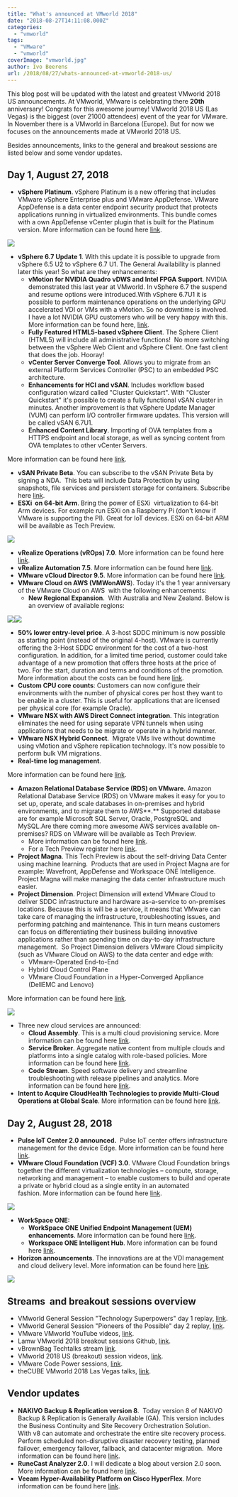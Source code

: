 ```yaml
---
title: "What's announced at VMworld 2018"
date: "2018-08-27T14:11:08.000Z"
categories: 
  - "vmworld"
tags: 
  - "VMware"
  - "vmworld"
coverImage: "vmworld.jpg"
author: Ivo Beerens
url: /2018/08/27/whats-announced-at-vmworld-2018-us/
---
```


This blog post will be updated with the latest and greatest VMworld 2018 US announcements. At VMworld, VMware is celebrating there **20th** anniversary! Congrats for this awesome journey! VMworld 2018 US (Las Vegas) is the biggest (over 21000 attendees) event of the year for VMware. In November there is a VMworld in Barcelona (Europe). But for now we focuses on the announcements made at VMworld 2018 US.

Besides announcements, links to the general and breakout sessions are listed below and some vendor updates.

## **Day 1, August 27, 2018**

- **vSphere Platinum**. vSphere Platinum is a new offering that includes VMware vSphere Enterprise plus and VMware AppDefense. VMware AppDefense is a data center endpoint security product that protects applications running in virtualized environments. This bundle comes with a own AppDefense vCenter plugin that is built for the Platinum version. More information can be found here [link](https://blogs.VMware.com/vSphere/2018/08/under-the-hood-vSphere-platinum.html).

[![](images/AppDefense_secAdmin-300x150.jpg)](images/AppDefense_secAdmin.jpg)

- **vSphere 6.7 Update 1**. With this update it is possible to upgrade from vSphere 6.5 U2 to vSphere 6.7 U1. The General Availability is planned later this year! So what are they enhancements:
    - **vMotion for NVIDIA Quadro vDWS and Intel FPGA Support**. NVIDIA demonstrated this last year at VMworld. In vSphere 6.7 the suspend and resume options were introduced.With vSphere 6.7U1 it is possible to perform maintenance operations on the underlying GPU accelerated VDI or VMs with a vMotion. So no downtime is involved. I have a lot NVIDIA GPU customers who will be very happy with this. More information can be found here, [link](https://blogs.nvidia.com/blog/2018/08/27/gpu-live-migration-vmotion-virtualization/).
    - **Fully Featured HTML5-based vSphere Client**. The Sphere Client (HTML5) will include all administrative functions!  No more switching between the vSphere Web Client and vSphere Client. One fast client that does the job. Hooray!
    - **vCenter Server Converge Tool**. Allows you to migrate from an external Platform Services Controller (PSC) to an embedded PSC architecture.
    - **Enhancements for HCI and vSAN**. Includes workflow based configuration wizard called "Cluster Quickstart". With "Cluster Quickstart" it's possible to create a fully functional vSAN cluster in minutes. Another improvement is that vSphere Update Manager (VUM) can perform I/O controller firmware updates. This version will be called vSAN 6.7U1.
    - **Enhanced Content Library**. Importing of OVA templates from a HTTPS endpoint and local storage, as well as syncing content from OVA templates to other vCenter Servers.

More information can be found here [link](https://blogs.VMware.com/vSphere/2018/08/under-the-hood-vSphere-6-7-update-1.html).

- **vSAN Private Beta**. You can subscribe to the vSAN Private Beta by signing a NDA.  This beta will include Data Protection by using snapshots, file services and persistent storage for containers. Subscribe here [link](http://www.surveyanalytics.com/a/TakeSurvey?tt=sv4g%2BzqQ9Dc%3D).
- **ESXi  on 64-bit Arm**. Bring the power of ESXi  virtualization to 64-bit Arm devices. For example run ESXi on a Raspberry Pi (don't know if VMware is supporting the PI). Great for IoT devices. ESXi on 64-bit ARM will be available as Tech Preview.

[![](images/DlrIwZaXgAANsMS-300x169.jpg)](images/DlrIwZaXgAANsMS.jpg)

- **vRealize Operations (vROps) 7.0**. More information can be found here [link](https://blogs.VMware.com/management/2018/08/whats-new-in-vrealize-operations-7-0.html).
- **vRealize Automation 7.5**. More information can be found here [link](https://blogs.VMware.com/management/2018/08/whats-new-vrealize-automation-7-5.html?src=af_5b804a92462da&cid=70134000001sqAf).
- **VMware vCloud Director 9.5**. More information can be found here [link](https://blogs.VMware.com/vcloud/2018/08/VMware-vcloud-director-9-5.html?src=vmw_so_vex_mande_12).
- **VMware Cloud on AWS (VMWonAWS**). Today it's the 1 year anniversary of the VMware Cloud on AWS  with the following enhancements:
    - **New Regional Expansion**.  With Australia and New Zealand. Below is an overview of available regions:

[![](images/aws-300x158.png)](images/aws.png)[![](images/aws-300x225.jpg)](https://www.ivobeerens.nl/wp-content/uploads/2018/08/aws.jpg)

- **50% lower entry-level price**. A 3-host SDDC minimum is now possible as starting point (instead of the original 4-host). VMware is currently offering the 3-Host SDDC environment for the cost of a two-host configuration. In addition, for a limited time period, customer could take advantage of a new promotion that offers three hosts at the price of two. For the start, duration and terms and conditions of the promotion. More information about the costs can be found here [link](https://cloud.VMware.com/vmc-aws/get-started).
- **Custom CPU core counts**: Customers can now configure their environments with the number of physical cores per host they want to be enable in a cluster. This is useful for applications that are licensed per physical core (for example Oracle).
- **VMware NSX with AWS Direct Connect integration**. This integration eliminates the need for using separate VPN tunnels when using applications that needs to be migrate or operate in a hybrid manner.
- **VMware NSX Hybrid Connect**.  Migrate VMs live without downtime using vMotion and vSphere replication technology. It's now possible to perform bulk VM migrations.
- **Real-time log management**.

More information can be found here [link](https://cloud.VMware.com/community/2018/08/26/VMware-cloud-aws-charging-ahead/).

- **Amazon Relational Database Service (RDS) on VMware.** Amazon Relational Database Service (RDS) on VMware makes it easy for you to set up, operate, and scale databases in on-premises and hybrid environments, and to migrate them to AWS**.** Supported database are for example Microsoft SQL Server, Oracle, PostgreSQL and MySQL.Are there coming more awesome AWS services available on-premises? RDS on VMware will be available as Tech Preview.
    - More information can be found here [link](https://ir.VMware.com/overview/press-releases/press-release-details/2018/AWS-and-VMware-Announce-Amazon-Relational-Database-Service-on-VMware/default.aspx).
    - For a Tech Preview register here [link](https://aws.amazon.com/rds/VMware/).
- **Project Magna**. This Tech Preview is about the self-driving Data Center using machine learning.  Products that are used in Project Magna are for example: Wavefront, AppDefense and Workspace ONE Intelligence. Project Magna will make managing the data center infrastructure much easier.
- **Project Dimension**. Project Dimension will extend VMware Cloud to deliver SDDC infrastructure and hardware as-a-service to on-premises locations. Because this is will be a service, it means that VMware can take care of managing the infrastructure, troubleshooting issues, and performing patching and maintenance. This in turn means customers can focus on differentiating their business building innovative applications rather than spending time on day-to-day infrastructure management.  So Project Dimension delivers VMware Cloud simplicity (such as VMware Cloud on AWS) to the data center and edge with:
    - VMware-Operated End-to-End
    - Hybrid Cloud Control Plane
    - VMware Cloud Foundation in a Hyper-Converged Appliance (DellEMC and Lenovo)

More information can be found here [link](https://blogs.VMware.com/vSphere/2018/08/introducing-project-dimension.html).

[![](images/Dimension1-300x209.png)](images/Dimension1.png)

- Three new cloud services are announced:
    - **Cloud Assembly**. This is a multi cloud provisioning service. More information can be found here [link](https://cloud.VMware.com/cloud-assembly).
    - **Service Broker**. Aggregate native content from multiple clouds and platforms into a single catalog with role-based policies. More information can be found here [link](https://cloud.VMware.com/service-broker).
    - **Code Stream**. Speed software delivery and streamline troubleshooting with release pipelines and analytics. More information can be found here [link](https://cloud.VMware.com/code-stream).
- **Intent to Acquire CloudHealth Technologies to provide Multi-Cloud Operations at Global Scale**. More information can be found here [link](https://www.VMware.com/radius/intent-to-acquire-cloudhealth-technologies/).

## **Day 2, August 28, 2018**

- **Pulse IoT Center 2.0 announced.**  Pulse IoT center offers infrastructure management for the device Edge. More information can be found here [link](https://blogs.VMware.com/pulseiot/2018/08/28/pulse-iot-center-2-0-management-for-the-device-edge/).
- **VMware Cloud Foundation (VCF) 3.0**. VMware Cloud Foundation brings together the different virtualization technologies – compute, storage, networking and management – to enable customers to build and operate a private or hybrid cloud as a single entity in an automated fashion. More information can be found here [link](https://blogs.VMware.com/cloud-foundation/2018/08/28/introduction-to-VMware-cloud-foundation-3-0/).

[![](images/vcf-300x220.png)](images/vcf.png)

- **WorkSpace ONE:**
    - **WorkSpace ONE Unified Endpoint Management (UEM) enhancements**. More information can be found here [link](https://blogs.VMware.com/euc/2018/08/workspaceone-eum-vmworld.html).
    - **Workspace ONE Intelligent Hub**. More information can be found here [link](https://blogs.VMware.com/euc/2018/08/workspaceone-intelligent-hub.html).
- **Horizon announcements**. The innovations are at the VDI management and cloud delivery level. More information can be found here [link](https://blogs.VMware.com/euc/2018/08/sneak-peek-horizon.html).

[![](images/horizon-300x169.png)](images/horizon.png)

## **Streams  and breakout sessions overview**

- VMworld General Session "Technology Superpowers" day 1 replay, [link](https://youtu.be/mjYP2IuZK6k).
- VMworld General Session "Pioneers of the Possible" day 2 replay, [link](https://youtu.be/SXstDLKUC3w).
- VMware VMworld YouTube videos, [link](https://www.youtube.com/user/VMwaretv/videos).
- Lamw VMworld 2018 breakout sessions Github, [link](https://github.com/lamw/vmworld2018-session-urls).
- vBrownBag Techtalks stream [link](https://www.twitch.tv/vbrownbag).
- VMworld 2018 US (breakout) session videos, [link](https://videos.vmworld.com/searchsite/2018).
- VMware Code Power sessions, [link](https://www.facebook.com/VMwarecode/).
- theCUBE VMworld 2018 Las Vegas talks, [link](https://www.youtube.com/playlist?list=PLenh213llmcZTuws43j18I-5QGC8k3Ae_).

## **Vendor updates**

- **NAKIVO Backup & Replication version 8**.  Today version 8 of NAKIVO Backup & Replication is Generally Available (GA). This version includes the Business Continuity and Site Recovery Orchestration Solution.  With v8 can automate and orchestrate the entire site recovery process. Perform scheduled non-disruptive disaster recovery testing, planned failover, emergency failover, failback, and datacenter migration.  More information can be found here [link](https://www.ivobeerens.nl/2018/08/01/nakivo-backup-replication-v7-5-released/).
- **RuneCast Analyzer 2.0**. I will dedicate a blog about version 2.0 soon. More information can be found here [link](https://www.runecast.com/blog/announcements/introducing-runecast-analyzer-20).
- **Veeam Hyper-Availability Platform on Cisco HyperFlex**. More information can be found here [link](https://www.veeam.com/news/availability-solution-cisco-hyperflex.html).